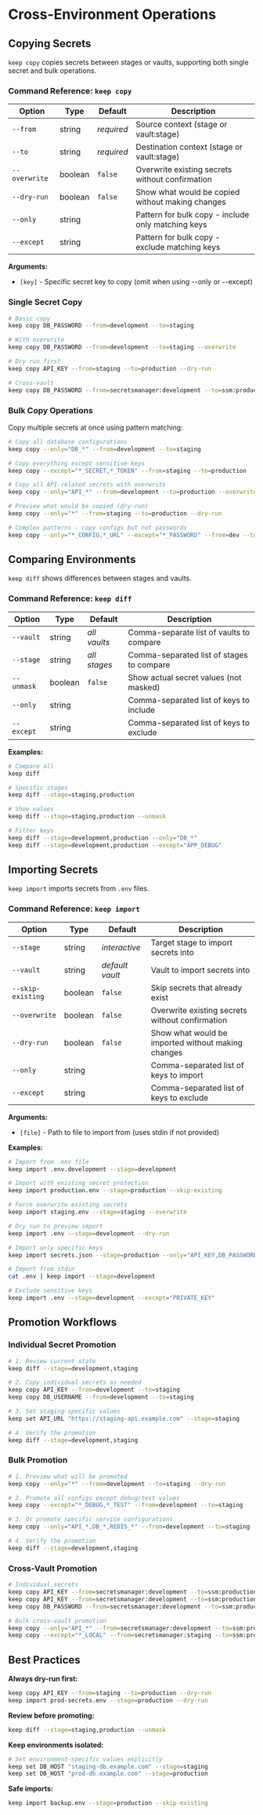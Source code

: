 # Cross-Environment Operations

## Copying Secrets

`keep copy` copies secrets between stages or vaults, supporting both single secret and bulk operations.

### Command Reference: `keep copy`

| Option | Type | Default | Description |
|--------|------|---------|-------------|
| `--from` | string | *required* | Source context (stage or vault:stage) |
| `--to` | string | *required* | Destination context (stage or vault:stage) |
| `--overwrite` | boolean | `false` | Overwrite existing secrets without confirmation |
| `--dry-run` | boolean | `false` | Show what would be copied without making changes |
| `--only` | string | | Pattern for bulk copy - include only matching keys |
| `--except` | string | | Pattern for bulk copy - exclude matching keys |

**Arguments:**
- `[key]` - Specific secret key to copy (omit when using --only or --except)

### Single Secret Copy

```bash
# Basic copy
keep copy DB_PASSWORD --from=development --to=staging

# With overwrite
keep copy DB_PASSWORD --from=development --to=staging --overwrite

# Dry run first
keep copy API_KEY --from=staging --to=production --dry-run

# Cross-vault
keep copy DB_PASSWORD --from=secretsmanager:development --to=ssm:production
```

### Bulk Copy Operations

Copy multiple secrets at once using pattern matching:

```bash
# Copy all database configurations
keep copy --only="DB_*" --from=development --to=staging

# Copy everything except sensitive keys
keep copy --except="*_SECRET,*_TOKEN" --from=staging --to=production

# Copy all API-related secrets with overwrite
keep copy --only="API_*" --from=development --to=production --overwrite

# Preview what would be copied (dry-run)
keep copy --only="*" --from=staging --to=production --dry-run

# Complex patterns - copy configs but not passwords
keep copy --only="*_CONFIG,*_URL" --except="*_PASSWORD" --from=dev --to=staging
```

## Comparing Environments

`keep diff` shows differences between stages and vaults.

### Command Reference: `keep diff`

| Option     | Type | Default      | Description                                       |
|------------|------|--------------|---------------------------------------------------|
| `--vault`  | string | *all vaults* | Comma-separate list of vaults to compare          |
| `--stage`  | string | *all stages* | Comma-separated list of stages to compare |
| `--unmask` | boolean | `false`      | Show actual secret values (not masked)            |
| `--only`   | string |              | Comma-separated list of keys to include           |
| `--except` | string |              | Comma-separated list of keys to exclude           |

**Examples:**
```bash
# Compare all
keep diff

# Specific stages
keep diff --stage=staging,production

# Show values
keep diff --stage=staging,production --unmask

# Filter keys
keep diff --stage=development,production --only="DB_*"
keep diff --stage=development,production --except="APP_DEBUG"
```

## Importing Secrets

`keep import` imports secrets from `.env` files.

### Command Reference: `keep import`

| Option | Type | Default | Description |
|--------|------|---------|-------------|
| `--stage` | string | *interactive* | Target stage to import secrets into |
| `--vault` | string | *default vault* | Vault to import secrets into |
| `--skip-existing` | boolean | `false` | Skip secrets that already exist |
| `--overwrite` | boolean | `false` | Overwrite existing secrets without confirmation |
| `--dry-run` | boolean | `false` | Show what would be imported without making changes |
| `--only` | string | | Comma-separated list of keys to import |
| `--except` | string | | Comma-separated list of keys to exclude |

**Arguments:**
- `[file]` - Path to file to import from (uses stdin if not provided)

**Examples:**
```bash
# Import from .env file
keep import .env.development --stage=development

# Import with existing secret protection
keep import production.env --stage=production --skip-existing

# Force overwrite existing secrets
keep import staging.env --stage=staging --overwrite

# Dry run to preview import
keep import .env --stage=development --dry-run

# Import only specific keys
keep import secrets.json --stage=production --only="API_KEY,DB_PASSWORD"

# Import from stdin
cat .env | keep import --stage=development

# Exclude sensitive keys
keep import .env --stage=development --except="PRIVATE_KEY"
```

## Promotion Workflows

### Individual Secret Promotion

```bash
# 1. Review current state
keep diff --stage=development,staging

# 2. Copy individual secrets as needed
keep copy API_KEY --from=development --to=staging
keep copy DB_USERNAME --from=development --to=staging

# 3. Set staging-specific values
keep set API_URL "https://staging-api.example.com" --stage=staging

# 4. Verify the promotion
keep diff --stage=development,staging
```

### Bulk Promotion

```bash
# 1. Preview what will be promoted
keep copy --only="*" --from=development --to=staging --dry-run

# 2. Promote all configs except debug/test values
keep copy --except="*_DEBUG,*_TEST" --from=development --to=staging

# 3. Or promote specific service configurations
keep copy --only="API_*,DB_*,REDIS_*" --from=development --to=staging

# 4. Verify the promotion
keep diff --stage=development,staging
```

### Cross-Vault Promotion

```bash
# Individual secrets
keep copy API_KEY --from=secretsmanager:development --to=ssm:production --dry-run
keep copy API_KEY --from=secretsmanager:development --to=ssm:production
keep copy DB_PASSWORD --from=secretsmanager:development --to=ssm:production

# Bulk cross-vault promotion
keep copy --only="API_*" --from=secretsmanager:development --to=ssm:production
keep copy --except="*_LOCAL" --from=secretsmanager:staging --to=ssm:production
```

## Best Practices

**Always dry-run first:**
```bash
keep copy API_KEY --from=staging --to=production --dry-run
keep import prod-secrets.env --stage=production --dry-run
```

**Review before promoting:**
```bash
keep diff --stage=staging,production --unmask
```

**Keep environments isolated:**
```bash
# Set environment-specific values explicitly
keep set DB_HOST "staging-db.example.com" --stage=staging
keep set DB_HOST "prod-db.example.com" --stage=production
```

**Safe imports:**
```bash
keep import backup.env --stage=production --skip-existing
```
